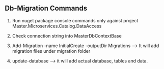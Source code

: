 ﻿
## Db-Migration Commands

1)	Run nuget package console commands only against project Master.Microservices.Catalog.DataAccess

2) Check connection string into MasterDbContextBase

3) Add-Migration -name InitialCreate -outputDir Migrations --> It will add migration files under migration folder

4) update-database --> it will add actual database, tables and data.
